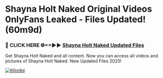 # Shayna Holt Naked Original Videos 0nlyFans Leaked - Files Updated! (60m9d)

<h3>🔴 CLICK HERE 🌐==►► <a href="https://tinyurl.com/up5wt9bj" rel="nofollow">Shayna Holt Naked Updated Files</a></h3>

Get Shayna Holt Naked and all content. Now you can access all videos and pictures of Shayna Holt Naked. New Updated Files 2025!

[![60m9d](https://i.imgur.com/ABiUzMV.gif)](https://tinyurl.com/up5wt9bj)
